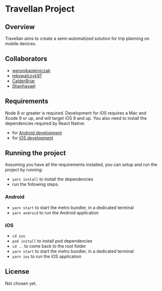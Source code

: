 # Travellan Project
## Overview
Travellan aims to create a semi-automatized solution for trip planning on mobile devices.

## Collaborators
- [weronikaolejniczak](https://github.com/weronikaolejniczak)
- [mkowalczyk97](https://github.com/mkowalczyk97)
- [CalderBriar](https://github.com/CalderBriar)
- [Shanhavael](https://github.com/Shanhavael/)

## Requirements
Node 8 or greater is required. Development for iOS requires a Mac and Xcode 9 or up, and will target iOS 9 and up.
You also need to install the dependencies required by React Native:
- for [Android development](https://facebook.github.io/react-native/docs/getting-started.html#installing-dependencies-3)
- for [iOS development](https://facebook.github.io/react-native/docs/getting-started.html#installing-dependencies)

## Running the project
Assuming you have all the requirements installed, you can setup and run the project by running:
- `yarn install` to install the dependencies
- run the following steps:

### Android
- `yarn start` to start the metro bundler, in a dedicated terminal
- `yarn android` to run the Android application

### iOS
- `cd ios`
- `pod install` to install pod dependencies
- `cd ..` to come back to the root folder
- `yarn start` to start the metro bundler, in a dedicated terminal
- `yarn ios` to run the iOS application

## License
Not chosen yet.
